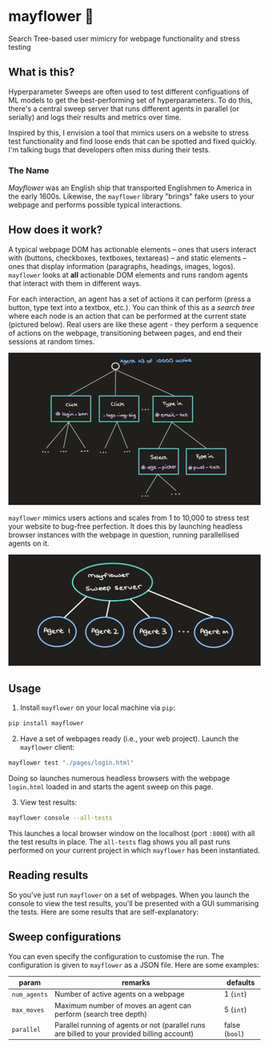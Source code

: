 # mayflower 💐
Search Tree-based user mimicry for webpage functionality and stress testing

## What is this?
Hyperparameter Sweeps are often used to test different configuations of ML models to get the best-performing set of hyperparameters. To do this, there's a central sweep server that runs different agents in parallel (or serially) and logs their results and metrics over time.

Inspired by this, I envision a tool that mimics users on a website to stress test functionality and find loose ends that can be spotted and fixed quickly. I'm talking bugs that developers often miss during their tests.

### The Name
*Mayflower* was an English ship that transported Englishmen to America in the early 1600s. Likewise, the `mayflower` library "brings" fake users to your webpage and performs possible typical interactions.

## How does it work?
A typical webpage DOM has actionable elements – ones that users interact with (buttons, checkboxes, textboxes, textareas) – and static elements – ones that display information (paragraphs, headings, images, logos). `mayflower` looks at **all** actionable DOM elements and runs random agents that interact with them in different ways.

For each interaction, an agent has a set of actions it can perform (press a button, type text into a textbox, etc.). You can think of this as a *search tree* where each node is an action that can be performed at the current state (pictured below). Real users are like these agent - they perform a sequence of actions on the webpage, transitioning between pages, and end their sessions at random times.

<img src="./assets/agent.jpeg">

`mayflower` mimics users actions and scales from 1 to 10,000 to stress test your website to bug-free perfection. It does this by launching headless browser instances with the webpage in question, running parallellised agents on it.

<img src="./assets/sweeper.jpeg">

## Usage 

1. Install `mayflower` on your local machine via `pip`:

```bash
pip install mayflower
```

2. Have a set of webpages ready (i.e., your web project). Launch the `mayflower` client:

```bash
mayflower test "./pages/login.html"
```

Doing so launches numerous headless browsers with the webpage `login.html` loaded in and starts the agent sweep on this page.

3. View test results:

```bash
mayflower console --all-tests
```

This launches a local browser window on the localhost (port `:8008`) with all the test results in place. The `all-tests` flag shows you all past runs performed on your current project in which `mayflower` has been instantiated.

## Reading results
So you've just run `mayflower` on a set of webpages. When you launch the console to view the test results, you'll be presented with a GUI summarising the tests. Here are some results that are self-explanatory:

<!-- TODO: Add results list -->

## Sweep configurations
You can even specify the configuration to customise the run. The configuration is given to `mayflower` as a JSON file. Here are some examples:

| **param**    | **remarks**                                                                                   | **defaults**   |
|--------------|-----------------------------------------------------------------------------------------------|----------------|
| `num_agents` | Number of active agents on a webpage                                                          | 1 (`int`)      |
| `max_moves`  | Maximum number of moves an agent can perform (search tree depth)                              | 5 (`int`)      |
| `parallel`   | Parallel running of agents or not (parallel runs are billed to your provided billing account) | false (`bool`) |